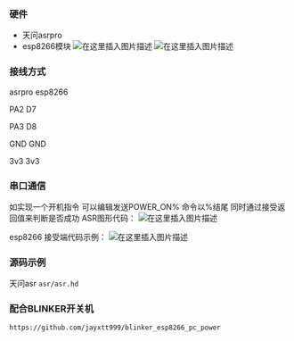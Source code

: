 ### 硬件
 - 天问asrpro
 - esp8266模块
![在这里插入图片描述](https://img-blog.csdnimg.cn/22b97c74c0404aca8f2e0a76f03385e0.png)
![在这里插入图片描述](https://img-blog.csdnimg.cn/49f8329ef81e439aa07be9deae4b7652.png)

### 接线方式
asrpro     esp8266

PA2			D7

PA3			D8

GND        GND

3v3			3v3


### 串口通信
如实现一个开机指令
可以编辑发送POWER_ON% 命令以%结尾
同时通过接受返回值来判断是否成功
ASR图形代码：
![在这里插入图片描述](https://img-blog.csdnimg.cn/14cf2d86840b43cc9b1b468cd2125801.png)
	
esp8266 接受端代码示例：
![在这里插入图片描述](https://img-blog.csdnimg.cn/53baa04d0b8a4f4d9378c128416e7b2a.png)

### 源码示例

天问asr
`asr/asr.hd`

### 配合BLINKER开关机
`https://github.com/jayxtt999/blinker_esp8266_pc_power`
